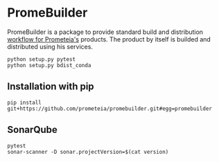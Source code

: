 # PromeBuilder

PromeBuilder is a package to provide standard build and distribution [workflow for Prometeia's](docs/workflow.md) products.
The product by itself is builded and distributed using his services.

    python setup.py pytest
    python setup.py bdist_conda 

## Installation with pip

    pip install git+https://github.com/prometeia/promebuilder.git#egg=promebuilder
    
## SonarQube

    pytest
    sonar-scanner -D sonar.projectVersion=$(cat version)
